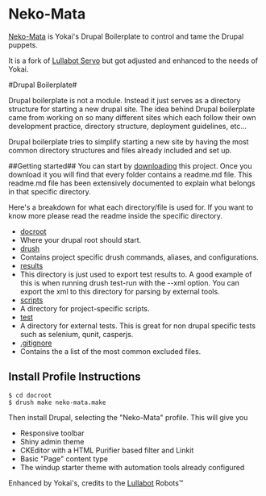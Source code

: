 # Neko-Mata
[Neko-Mata](http://yokai.com/?s=nekomata) is Yokai's Drupal Boilerplate to control and tame the Drupal puppets.

It is a fork of [Lullabot Servo](https://github.com/Lullabot/drupal-boilerplate) but got adjusted and enhanced to the needs of Yokai.

#Drupal Boilerplate#

Drupal boilerplate is not a module. Instead it just serves as a directory structure for
starting a new drupal site. The idea behind Drupal boilerplate came from working on so many
different sites which each follow their own development practice, directory structure,
deployment guidelines, etc...

Drupal boilerplate tries to simplify starting a new site by having the most common
directory structures and files already included and set up.

##Getting started##
You can start by [downloading](https://github.com/y-o-k-a-i/neko-mata/zipball/master)
this project. Once you download it you will find that every folder contains a readme.md file.
This readme.md file has been extensively documented to explain what belongs
in that specific directory.

Here's a breakdown for what each directory/file is used for. If you want to know more please
read the readme inside the specific directory.

* [docroot](https://github.com/y-o-k-a-i/neko-mata/tree/master/docroot)
 * Where your drupal root should start.
* [drush](https://github.com/y-o-k-a-i/neko-mata/tree/master/drush)
 * Contains project specific drush commands, aliases, and configurations.
* [results](https://github.com/y-o-k-a-i/neko-mata/tree/master/results)
 * This directory is just used to export test results to. A good example of this
   is when running drush test-run with the --xml option. You can export the xml
   to this directory for parsing by external tools.
* [scripts](https://github.com/y-o-k-a-i/neko-mata/tree/master/scripts)
 * A directory for project-specific scripts.
* [test](https://github.com/y-o-k-a-i/neko-mata/tree/master/tests)
 * A directory for external tests. This is great for non drupal specific tests
 such as selenium, qunit, casperjs.
* [.gitignore](https://github.com/y-o-k-a-i/neko-mata/blob/master/.gitignore)
 * Contains the a list of the most common excluded files.

## Install Profile Instructions
```
$ cd docroot
$ drush make neko-mata.make
```

Then install Drupal, selecting the "Neko-Mata" profile. This will give you

* Responsive toolbar
* Shiny admin theme
* CKEditor with a HTML Purifier based filter and Linkit
* Basic "Page" content type
* The windup starter theme with automation tools already configured


Enhanced by Yokai's, credits to the [Lullabot](https://github.com/Lullabot) Robots&trade;
